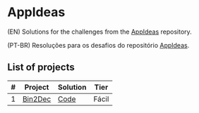 # AppIdeas

(EN)
Solutions for the challenges from the [AppIdeas](https://github.com/florinpop17/app-ideas) repository.

(PT-BR)
Resoluções para os desafios do repositório [AppIdeas](https://github.com/florinpop17/app-ideas).

## List of projects

| # | Project | Solution | Tier |
|---| ----- | -------- | ---------- |
|1|[Bin2Dec](https://github.com/florinpop17/app-ideas/blob/master/Projects/1-Beginner/Bin2Dec-App.md) | [Code](./tree/master/Bin2Dec) |Fácil|

